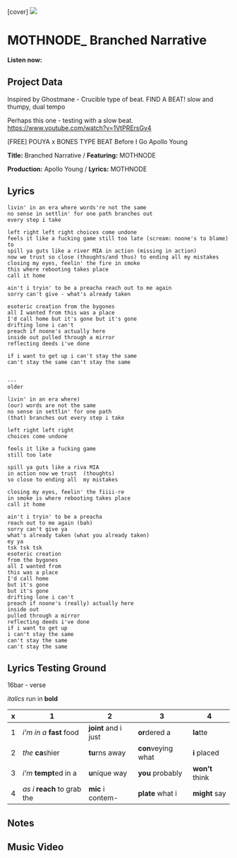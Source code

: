 [cover] ![](57175019_319474918741616_8502199518755923887_n.jpg)

# MOTHNODE_ Branched Narrative

**Listen now:** 

## Project Data

Inspired by Ghostmane - Crucible type of beat.
FIND A BEAT! slow and thumpy, dual  tempo

Perhaps this one - testing with a slow beat. https://www.youtube.com/watch?v=1VtPRErsGv4

[FREE] POUYA x BONES TYPE BEAT Before I Go Apollo Young

**Title:** Branched Narrative / **Featuring:** MOTHNODE

**Production:** Apollo Young / **Lyrics:** MOTHNODE

## Lyrics

```
livin' in an era where words're not the same
no sense in settlin' for one path branches out
every step i take

left right left right choices come undone
feels it like a fucking game still too late (scream: noone's to blame)
to
spill ya guts like a river MIA in action (missing in action)
now we trust so close (thoughts/and thus) to ending all my mistakes
closing my eyes, feelin' the fire in smoke
this where rebooting takes place
call it home

ain't i tryin' to be a preacha reach out to me again
sorry can't give - what's already taken

esoteric creation from the bygones
all I wanted from this was a place
I'd call home but it's gone but it's gone
drifting lone i can't
preach if noone's actually here
inside out pulled through a mirror
reflecting deeds i've done

if i want to get up i can't stay the same
can't stay the same can't stay the same


---
older

livin' in an era where)
(our) words are not the same
no sense in settlin' for one path
(that) branches out every step i take

left right left right
choices come undone

feels it like a fucking game
still too late

spill ya guts like a riva MIA
in action now we trust  (thoughts)
so close to ending all  my mistakes

closing my eyes, feelin' the fiiii-re
in smoke is where rebooting takes place
call it home

ain't i tryin' to be a preacha
reach out to me again (bah)
sorry can't give ya 
what's already taken (what you already taken)
ey ya
tsk tsk tsk
esoteric creation
from the bygones
all I wanted from
this was a place
I'd call home
but it's gone
but it's gone
drifting lone i can't
preach if noone's (really) actually here
inside out 
pulled through a mirror
reflecting deeds i've done
if i want to get up
i can't stay the same
can't stay the same
can't stay the same

```

## Lyrics Testing Ground

16bar - verse

*italics* run in
**bold**

| x | 1 | 2 | 3 | 4 |
|---|---|---|---|---|
| 1 | *i'm in a* **fast** food | **joint** and i just  | **or**dered a  | **la**tte  |
| 2 | *the* **ca**shier | **tu**rns away  |  **con**veying what |  **i** placed |
| 3 | *i'm* **tempt**ed in a | **u**nique way  |  **you** probably |  **won't** think |
| 4 | *as i* **reach** to grab the |  **mic** i contem-  | **plate** what i | **might** say |

## Notes

## Music Video
